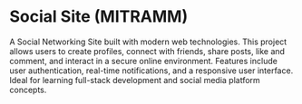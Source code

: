 # Social Site (MITRAMM)
A Social Networking Site built with modern web technologies. This project allows users to create profiles, connect with friends, share posts, like and comment, and interact in a secure online environment. Features include user authentication, real-time notifications, and a responsive user interface. Ideal for learning full-stack development and social media platform concepts.
